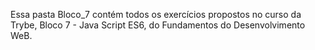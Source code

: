 Essa pasta Bloco_7 contém todos os exercícios propostos no curso da Trybe, Bloco 7 - Java Script ES6, do Fundamentos do Desenvolvimento WeB.
